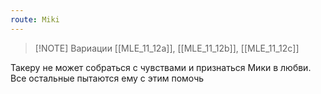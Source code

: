 ```yaml
---
route: Miki
---
```


> [!NOTE] Вариации
> [[MLE_11_12a]], [[MLE_11_12b]], [[MLE_11_12c]]

Такеру не может собраться с чувствами и признаться Мики в любви. Все остальные пытаются ему с этим помочь